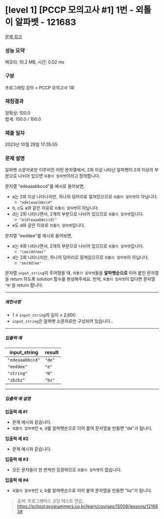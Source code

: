 # [level 1] [PCCP 모의고사 #1] 1번 - 외톨이 알파벳 - 121683

[문제 링크](https://school.programmers.co.kr/learn/courses/15008/lessons/121683#)

### 성능 요약

메모리: 10.2 MB, 시간: 0.02 ms

### 구분

프로그래밍 강의 > PCCP 모의고사 1회

### 채점결과

정확성: 100.0<br/>합계: 100.0 / 100.0

### 제출 일자

2023년 10월 28일 17:35:55

### 문제 설명

<div class="markdown solarized-dark"><p>알파벳 소문자로만 이루어진 어떤 문자열에서, 2회 이상 나타난 알파벳이 2개 이상의 부분으로 나뉘어 있으면 <code>외톨이 알파벳</code>이라고 정의합니다.</p>

<p>문자열 "edeaaabbccd"를 예시로 들어보면,</p>

<ul>
<li>a는 2회 이상 나타나지만, 하나의 덩어리로 뭉쳐있으므로 <code>외톨이 알파벳</code>이 아닙니다.

<ul>
<li><code>"ede(aaa)bbccd"</code></li>
</ul></li>
<li>b, c도 a와 같은 이유로 <code>외톨이 알파벳</code>이 아닙니다.</li>
<li>d는 2회 나타나면서, 2개의 부분으로 나뉘어 있으므로 <code>외톨이 알파벳</code>입니다.

<ul>
<li><code>"e(d)eaaabbcc(d)"</code></li>
</ul></li>
<li>e도 d와 같은 이유로 <code>외톨이 알파벳</code>입니다.</li>
</ul>

<p>문자열 "eeddee"를 예시로 들어보면,</p>

<ul>
<li>e는 4회 나타나면서, 2개의 부분으로 나뉘어 있으므로 <code>외톨이 알파벳</code>입니다.

<ul>
<li><code>"(ee)dd(ee)"</code></li>
</ul></li>
<li>d는 2회 나타나지만, 하나의 덩어리로 뭉쳐있으므로 <code>외톨이 알파벳</code>이 아닙니다.

<ul>
<li><code>"ee(dd)ee"</code></li>
</ul></li>
</ul>

<p>문자열 <code>input_string</code>이 주어졌을 때, <code>외톨이 알파벳</code>들을 <strong>알파벳순으로</strong> 이어 붙인 문자열을 return 하도록 solution 함수를 완성해주세요. 만약, <code>외톨이 알파벳</code>이&nbsp;없다면 문자열 <code>"N"</code>을 return 합니다.</p>

<hr>

<h5>제한사항</h5>

<ul>
<li>1 ≤ <code>input_string</code>의 길이 ≤ 2,600</li>
<li><code>input_string</code>은 알파벳 소문자로만 구성되어 있습니다..</li>
</ul>

<hr>

<h5>입출력 예</h5>
<table class="table">
        <thead><tr>
<th>input_string</th>
<th>result</th>
</tr>
</thead>
        <tbody><tr>
<td><code>"edeaaabbccd"</code></td>
<td><code>"de"</code></td>
</tr>
<tr>
<td><code>"eeddee"</code></td>
<td><code>"e"</code></td>
</tr>
<tr>
<td><code>"string"</code></td>
<td><code>"N"</code></td>
</tr>
<tr>
<td><code>"zbzbz"</code></td>
<td><code>"bz"</code></td>
</tr>
</tbody>
      </table>
<hr>

<h5>입출력 예 설명</h5>

<p><strong>입출력 예 #1</strong></p>

<ul>
<li>문제 예시와 같습니다.</li>
<li><code>외톨이 알파벳</code>인 e, d를 알파벳순으로 이어 붙여 문자열을 만들면 "de"가 됩니다.</li>
</ul>

<p><strong>입출력 예 #2</strong></p>

<ul>
<li>문제 예시와 같습니다.</li>
</ul>

<p><strong>입출력 예 #3</strong></p>

<ul>
<li>모든 문자들이 한 번씩만 등장하므로 <code>외톨이 알파벳</code>이 없습니다.</li>
</ul>

<p><strong>입출력 예 #4</strong></p>

<ul>
<li><code>외톨이 알파벳</code>인 z, b를 알파벳순으로 이어 붙여 문자열을 만들면 "bz"가 됩니다.</li>
</ul>
</div>

> 출처: 프로그래머스 코딩 테스트 연습, https://school.programmers.co.kr/learn/courses/15008/lessons/121683#